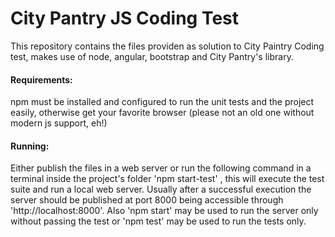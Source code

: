 City Pantry JS Coding Test
==========================

This repository contains the files providen as solution to City Paintry Coding test, makes use of node, angular, bootstrap and City Pantry's library.

<h4>Requirements:</h4>
npm must be installed and configured to run the unit tests and the project easily, otherwise get your favorite browser (please not an old one without modern js support, eh!)

<h4>Running:</h4>
Either publish the files in a web server or run the following command in a terminal inside the project's folder 'npm start-test' , this will execute the test suite and run a local web server. Usually after a successful execution the server should be published at port 8000 being accessible through 'http://localhost:8000'.
Also 'npm start' may be used to run the server only without passing the test or 'npm test' may be used to run the tests only. 

